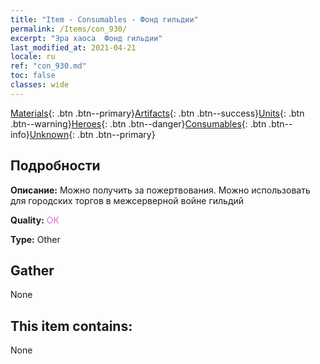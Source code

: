 ```yaml
---
title: "Item - Consumables - Фонд гильдии"
permalink: /Items/con_930/
excerpt: "Эра хаоса  Фонд гильдии"
last_modified_at: 2021-04-21
locale: ru
ref: "con_930.md"
toc: false
classes: wide
---
```

 [Materials](/ru/Items/){: .btn .btn--primary}[Artifacts](/ru/Items/Artifacts/){: .btn .btn--success}[Units](/ru/Items/Units/){: .btn .btn--warning}[Heroes](/ru/Items/Heroes/){: .btn .btn--danger}[Consumables](/ru/Items/Consumables/){: .btn .btn--info}[Unknown](/ru/Items/Unknown/){: .btn .btn--primary}

## Подробности
 **Описание:** Можно получить за пожертвования. Можно использовать для городских торгов в межсерверной войне гильдий

 **Quality:** <span style="color: #DA70D6">OK</span>

 **Type:** Other

## Gather

  None

## This item contains:

  None


